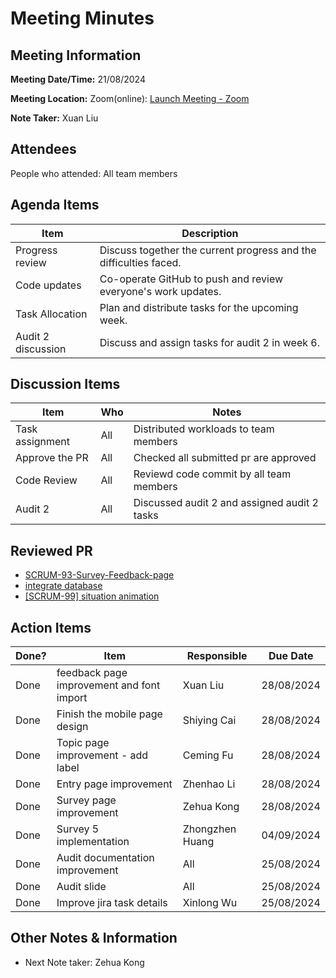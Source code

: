 # Meeting Minutes

## Meeting Information

**Meeting Date/Time:** 21/08/2024 

**Meeting Location:** Zoom(online): [Launch Meeting - Zoom](https://anu.zoom.us/j/82320892529?pwd=r1sFRKhalHhXKuCi4eFE72RrBUwuor.1) 

**Note Taker:** Xuan Liu

## Attendees

People who attended: All team members

## Agenda Items

| Item               | Description                                                       |
| ------------------ | ----------------------------------------------------------------- |
| Progress review    | Discuss together the current progress and the difficulties faced. |
| Code updates       | Co-operate GitHub to push and review everyone's work updates.     |
| Task Allocation    | Plan and distribute tasks for the upcoming week.                  |
| Audit 2 discussion | Discuss and assign tasks for audit 2 in week 6.                   |

## Discussion Items

| Item            | Who | Notes                                        |
| --------------- | --- | -------------------------------------------- |
| Task assignment | All | Distributed workloads to team members        |
| Approve the PR  | All | Checked all submitted pr are approved        |
| Code Review     | All | Reviewd code commit by all team members      |
| Audit 2         | All | Discussed audit 2 and assigned audit 2 tasks |

## Reviewed PR

- [SCRUM-93-Survey-Feedback-page](https://github.com/24-S1-2-C-Moral-Decisions/moral-front-end/pull/19)
- [integrate database](https://github.com/24-S1-2-C-Moral-Decisions/moral-front-end/pull/18)
- [[SCRUM-99] situation animation](https://github.com/24-S1-2-C-Moral-Decisions/moral-front-end/actions/runs/10483420872)

## Action Items

| Done? | Item                                                                   | Responsible     | Due Date   |
| ----- | ---------------------------------------------------------------------- | --------------- | ---------- |
| Done  | feedback page improvement and font import                              | Xuan Liu        | 28/08/2024 |
| Done  | Finish the mobile page design                                          | Shiying Cai     | 28/08/2024 |
| Done  | Topic page improvement - add label                                     | Ceming Fu       | 28/08/2024 |
| Done  | Entry page improvement                                                 | Zhenhao Li      | 28/08/2024 |
| Done  | Survey page improvement                                                | Zehua Kong      | 28/08/2024 |
| Done  | Survey 5 implementation                                                | Zhongzhen Huang | 04/09/2024 |
| Done  | Audit documentation improvement                                        | All             | 25/08/2024 |
| Done  | Audit slide                                                            | All             | 25/08/2024 |
| Done  | Improve jira task details                                              | Xinlong Wu      | 25/08/2024 |

## Other Notes & Information

- Next Note taker: Zehua Kong
